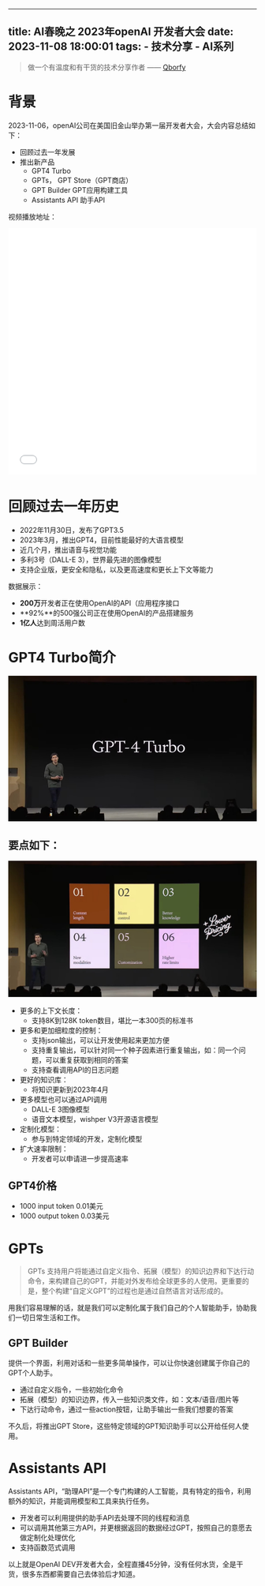 
---
title: AI春晚之 2023年openAI 开发者大会
date: 2023-11-08 18:00:01
tags:
    - 技术分享
    - AI系列
---

> 做一个有温度和有干货的技术分享作者 —— [Qborfy](https://qborfy.com)


# 背景
2023-11-06，openAI公司在美国旧金山举办第一届开发者大会，大会内容总结如下：

- 回顾过去一年发展
- 推出新产品
  - GPT4 Turbo
  - GPTs， GPT Store（GPT商店）
  - GPT Builder GPT应用构建工具
  - Assistants API 助手API 



<!-- more -->
视频播放地址：

<iframe src="//player.bilibili.com/player.html?aid=278248328&bvid=BV1Vw411T7gA&cid=1325819721&p=1&page=1&high_quality=1&danmaku=0" allowfullscreen="allowfullscreen" width="100%" height="500" scrolling="no" frameborder="0" sandbox="allow-top-navigation allow-same-origin allow-forms allow-scripts"> </iframe>

# 回顾过去一年历史

- 2022年11月30日，发布了GPT3.5
- 2023年3月，推出GPT4，目前性能最好的大语言模型
- 近几个月，推出语音与视觉功能
- 多利3号（DALL-E 3），世界最先进的图像模型
- 支持企业版，更安全和隐私，以及更高速度和更长上下文等能力

数据展示：
- **200万**开发者正在使用OpenAI的API（应用程序接口
- **92%**的500强公司正在使用OpenAI的产品搭建服务
- **1亿人**达到周活用户数

# GPT4 Turbo简介
![](/assets/img/ailearn/openai1.jpg)

## 要点如下：

![](/assets/img/ailearn/openai2.jpg)

- 更多的上下文长度：
  - 支持8K到128K token数目，堪比一本300页的标准书
- 更多和更加细粒度的控制：
  - 支持json输出，可以让开发使用起来更加方便
  - 支持重复输出，可以针对同一个种子因素进行重复输出，如：同一个问题，可以重复获取到相同的答案
  - 支持查看调用API的日志问题
- 更好的知识库：
  - 将知识更新到2023年4月
- 更多模型也可以通过API调用
  - DALL-E 3图像模型
  - 语音文本模型，wishper V3开源语言模型
- 定制化模型：
  - 参与到特定领域的开发，定制化模型
- 扩大速率限制：
  - 开发者可以申请进一步提高速率

## GPT4价格
  - 1000 input token 0.01美元
  - 1000 output token  0.03美元

# GPTs

> GPTs 支持用户将能通过自定义指令、拓展（模型）的知识边界和下达行动命令，来构建自己的GPT，并能对外发布给全球更多的人使用。更重要的是，整个构建“自定义GPT”的过程也是通过自然语言对话形成的。

用我们容易理解的话，就是我们可以定制化属于我们自己的个人智能助手，协助我们一切日常生活和工作。

## GPT Builder
提供一个界面，利用对话和一些更多简单操作，可以让你快速创建属于你自己的GPT个人助手。

- 通过自定义指令，一些初始化命令
- 拓展（模型）的知识边界，传入一些知识类文件，如：文本/语音/图片等
- 下达行动命令，通过一些action按钮，让助手输出一些我们想要的答案

不久后，将推出GPT Store，这些特定领域的GPT知识助手可以公开给任何人使用。

# Assistants API

Assistants API，“助理API”是一个专门构建的人工智能，具有特定的指令，利用额外的知识，并能调用模型和工具来执行任务。

- 开发者可以利用提供的助手API去处理不同的线程和消息
- 可以调用其他第三方API，并更根据返回的数据经过GPT，按照自己的意愿去做定制化处理优化
- 支持函数范式调用


以上就是OpenAI DEV开发者大会，全程直播45分钟，没有任何水货，全是干货，很多东西都需要自己去体验后才知道。




